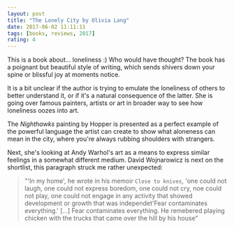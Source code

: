 ```yaml
---
layout: post
title: "The Lonely City by Olivia Lang"
date: 2017-06-02 11:11:11
tags: [books, reviews, 2017]
rating: 4
---
```


This is a book about... loneliness :) Who would have thought? The book has a poignant but beautiful style of writing, which sends shivers down your spine or blissful joy at moments notice.

It is a bit unclear if the author is trying to emulate the loneliness of others to better understand it, or if it's a natural consequence of the latter. She is going over famous painters, artists or art in broader way to see how loneliness oozes into art.

The _Nighthawks_ painting by Hopper is presented as a perfect example of the powerful language the artist can create to show what aloneness can mean in the city, where you're always rubbing shoulders with strangers.

Next, she's looking at Andy Warhol's art as a means to express similar feelings in a somewhat different medium.
David Wojnarowicz is next on the shortlist, this paragraph struck me rather unexpected:

> "'In my home', he wrote in his memoir `Close to knives`, 'one could not laugh, one could not express boredom, one could not cry, noe could not play, one could not engage in any activity that showed development or growth that was independet'Fear contaminates everything.' [...] Fear contaminates everything. He remebered playing chicken with the trucks that came over the hill by his house"
